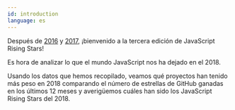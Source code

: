 ```yaml
---
id: introduction  
language: es
---
```


Después de [2016](/2016/en) y [2017](/2017/en), ¡bienvenido a la tercera edición de JavaScript Rising Stars!

Es hora de analizar lo que el mundo JavaScript nos ha dejado en el 2018.

Usando los datos que hemos recopilado, veamos qué proyectos han tenido más peso en 2018 comparando el número de estrellas de GitHub ganadas en los últimos 12 meses y averigüemos cuáles han sido los JavaScript Rising Stars del 2018.

